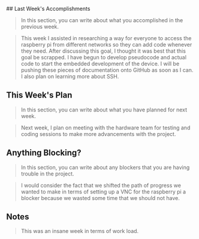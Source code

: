﻿﻿﻿﻿﻿﻿﻿## Last Week's Accomplishments> In this section, you can write about what you accomplished in the previous week.> This week I assisted in researching a way for everyone to access the raspberry pi from different networks so they can add code whenever they need. After discussing this goal, I thought it was best that this goal be scrapped. I have begun to develop pseudocode and actual code to start the embedded development of the device. I will be pushing these pieces of documentation onto GitHub as soon as I can. I also plan on learning more about SSH. ## This Week's Plan> In this section, you can write about what you have planned for next week.> Next week, I plan on meeting with the hardware team for testing and coding sessions to make more advancements with the project. ## Anything Blocking?> In this section, you can write about any blockers that you are having trouble in the project.>   I would consider the fact that we shifted the path of progress we wanted to make in terms of setting up a VNC for the raspberry pi a blocker because we wasted some time that we should not have. ## Notes> This was an insane week in terms of work load. 
